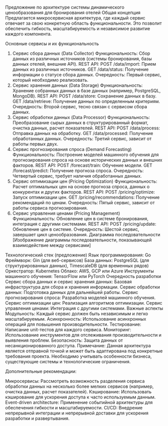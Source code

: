Предложение по архитектуре системы динамического ценообразования для бронирования отелей
Общая концепция
Предлагается микросервисная архитектура, где каждый сервис отвечает за свою конкретную область функциональности. Это позволит обеспечить гибкость, масштабируемость и независимое развитие каждого компонента.

Основные сервисы и их функциональность
1. Сервис сбора данных (Data Collector)
Функциональность: Сбор данных из различных источников (системы бронирования, базы данных отелей, внешние API).
REST API:
POST /data/import: Прием данных из различных источников.
GET /data/status: Получение информации о статусе сбора данных.
Очередность: Первый сервис, который необходимо реализовать.
2. Сервис хранения данных (Data Storage)
Функциональность: Хранение собранных данных в базе данных (например, PostgreSQL, MongoDB).
REST API:
POST /data/store: Сохранение данных в базу.
GET /data/retrieve: Получение данных по определенным критериям.
Очередность: Второй сервис, тесно связан с сервисом сбора данных.
3. Сервис обработки данных (Data Processor)
Функциональность: Преобразование сырых данных в структурированный формат, очистка данных, расчет показателей.
REST API:
POST /data/process: Отправка данных на обработку.
GET /data/processed: Получение обработанных данных.
Очередность: Третий сервис, зависит от работы первых двух.
4. Сервис прогнозирования спроса (Demand Forecasting)
Функциональность: Построение моделей машинного обучения для прогнозирования спроса на основе исторических данных и внешних факторов.
REST API:
POST /forecast/train: Обучение модели.
GET /forecast/predict: Получение прогноза спроса.
Очередность: Четвертый сервис, требует наличия обработанных данных.
5. Сервис оптимизации цен (Pricing Optimization)
Функциональность: Расчет оптимальных цен на основе прогноза спроса, данных о конкурентах и других факторов.
REST API:
POST /pricing/optimize: Запуск оптимизации цен.
GET /pricing/recommendations: Получение рекомендаций по ценам.
Очередность: Пятый сервис, зависит от работы сервиса прогнозирования.
6. Сервис управления ценами (Pricing Management)
Функциональность: Обновление цен в системе бронирования, интеграция с другими системами.
REST API:
POST /pricing/update: Обновление цен в системе.
Очередность: Шестой сервис, завершает цикл ценообразования.
Диаграмма последовательности
[Изображение диаграммы последовательности, показывающей взаимодействие между сервисами]

Технологический стек (предложение)
Язык программирования: Go
Фреймворк: Gin (для веб-сервисов)
База данных: PostgreSQL (для структурированных данных), TimescaleDB (для временных рядов)
Оркестратор: Kubernetes
Облако: AWS, GCP или Azure
Инструменты машинного обучения: TensorFlow или PyTorch
Очередность разработки
Сервис сбора данных и сервис хранения данных: Базовая инфраструктура для сбора и хранения информации.
Сервис обработки данных: Подготовка данных для дальнейшей работы.
Сервис прогнозирования спроса: Разработка моделей машинного обучения.
Сервис оптимизации цен: Реализация алгоритмов оптимизации.
Сервис управления ценами: Интеграция с другими системами.
Важные аспекты
Модульность: Каждый сервис должен быть независимым и легко масштабируемым.
Асинхронность: Использование асинхронных операций для повышения производительности.
Тестирование: Написание unit-тестов для каждого сервиса.
Мониторинг: Использование инструментов для отслеживания производительности и выявления проблем.
Безопасность: Защита данных от несанкционированного доступа.
Примечание: Данная архитектура является отправной точкой и может быть адаптирована под конкретные требования проекта. Необходимо учитывать особенности бизнеса, существующие системы и технологические ограничения.

Дополнительные рекомендации:

Микросервисы: Рассмотреть возможность разделения сервиса обработки данных на несколько более мелких сервисов (например, очистка данных, расчет показателей).
Кэширование: Использовать кэширование для ускорения доступа к часто используемым данным.
Event-driven architecture: Применение событийной архитектуры для обеспечения гибкости и масштабируемости.
CI/CD: Внедрение непрерывной интеграции и непрерывной доставки для ускорения разработки и развертывания.
